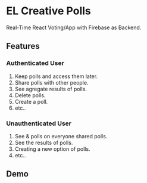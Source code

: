 # EL Creative Polls
Real-Time React Voting/App with Firebase as Backend.

## Features
### Authenticated User
1. Keep polls and access them later.
2. Share polls with other people.
3. See agregate results of polls.
4. Delete polls.
5. Create a poll.
6. etc..

### Unauthenticated User
1. See & polls on everyone shared polls.
2. See the results of polls.
3. Creating a new option of polls.
4. etc..

## Demo

